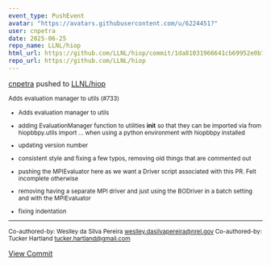 ```yaml
---
event_type: PushEvent
avatar: "https://avatars.githubusercontent.com/u/6224451?"
user: cnpetra
date: 2025-06-25
repo_name: LLNL/hiop
html_url: https://github.com/LLNL/hiop/commit/1da81031966641cb69952e0b7621000f7aa32778
repo_url: https://github.com/LLNL/hiop
---
```


<a href='https://github.com/cnpetra' target='_blank'>cnpetra</a> pushed to <a href='https://github.com/LLNL/hiop' target='_blank'>LLNL/hiop</a>

<small>Adds evaluation manager to utils (#733)

* Adds evaluation manager to utils

* adding EvaluationManager function to utilities __init__ so that they can be imported via from hiopbbpy.utils import ... when using a python environment with hiopbbpy installed

* updating version number

* consistent style and fixing a few typos, removing old things that are commented out

* pushing the MPIEvaluator here as we want a Driver script associated with this PR. Felt incomplete otherwise

* removing having a separate MPI driver and just using the BODriver in a batch setting and with the MPIEvaluator

* fixing indentation

---------

Co-authored-by: Weslley da Silva Pereira <weslley.dasilvapereira@nrel.gov>
Co-authored-by: Tucker Hartland <tucker.hartland@gmail.com></small>

<a href='https://github.com/LLNL/hiop/commit/1da81031966641cb69952e0b7621000f7aa32778' target='_blank'>View Commit</a>